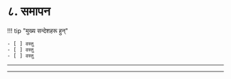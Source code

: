 <!--
CO_OP_TRANSLATOR_METADATA:
{
  "original_hash": "ef7f514ede16a170411752b56bedaa5a",
  "translation_date": "2025-09-24T13:43:34+00:00",
  "source_file": "workshop/docs/instructions/7-Wrap-up.md",
  "language_code": "ne"
}
-->
# ८. समापन

!!! tip "मुख्य सन्देशहरू हुन्"

    - [ ] वस्तु
    - [ ] वस्तु
    - [ ] वस्तु

---

---

